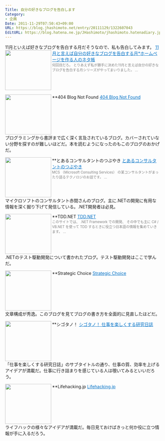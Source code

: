 ```yaml
---
Title: 自分の好きなブログを告白します
Category:
- 企画
Date: 2011-11-29T07:50:43+09:00
URL: https://blog.jhashimoto.net/entry/20111129/1322607043
EditURL: https://blog.hatena.ne.jp/JHashimoto/jhashimoto.hatenadiary.jp/atom/entry/12921228815717257034
---
```


11月といえば好きなブログを告白する月だそうなので、私も告白してみます。
<a href="http://e0166.blog89.fc2.com/blog-entry-962.html" target="_blank"><img class="alignleft" align="left" border="0" src="http://capture.heartrails.com/150x130/shadow?http://e0166.blog89.fc2.com/blog-entry-962.html" alt="" width="150" height="130" /></a><a style="color:#0070C5;" href="http://e0166.blog89.fc2.com/blog-entry-962.html" target="_blank">11月と言えば自分の好きなブログを告白する月*ホームページを作る人のネタ帳</a><a href="http://b.hatena.ne.jp/entry/http://e0166.blog89.fc2.com/blog-entry-962.html" target="_blank"><img border="0" src="http://b.hatena.ne.jp/entry/image/http://e0166.blog89.fc2.com/blog-entry-962.html" alt="" /></a><br><span style="color: #808080;font-size: 80%;">何回目だろ。 とりあえず私が勝手に決めた11月と言えば自分の好きなブログを告白する月シリーズがやってまいりました。 ...</span><br style="clear:both;" />

**404 Blog Not Found
<a href="http://blog.livedoor.jp/dankogai/" target="_blank"><img class="alignleft" align="left" border="0" src="http://capture.heartrails.com/150x130/shadow?http://blog.livedoor.jp/dankogai/" alt="" width="150" height="130" /></a><a style="color:#0070C5;" href="http://blog.livedoor.jp/dankogai/" target="_blank">404 Blog Not Found</a><a href="http://b.hatena.ne.jp/entry/http://blog.livedoor.jp/dankogai/" target="_blank"><img border="0" src="http://b.hatena.ne.jp/entry/image/http://blog.livedoor.jp/dankogai/" alt="" /></a><br style="clear:both;" />
プログラミングから書評まで広く深く言及されているブログ。カバーされていない分野を探すのが難しいほどだ。本を読むようになったのもこのブログのおかげだ。

**とあるコンサルタントのつぶやき
<a href="http://blogs.msdn.com/b/nakama/" target="_blank"><img class="alignleft" align="left" border="0" src="http://capture.heartrails.com/150x130/shadow?http://blogs.msdn.com/b/nakama/" alt="" width="150" height="130" /></a><a style="color:#0070C5;" href="http://blogs.msdn.com/b/nakama/" target="_blank">とあるコンサルタントのつぶやき</a><a href="http://b.hatena.ne.jp/entry/http://blogs.msdn.com/b/nakama/" target="_blank"><img border="0" src="http://b.hatena.ne.jp/entry/image/http://blogs.msdn.com/b/nakama/" alt="" /></a><br><span style="color: #808080;font-size: 80%;">MCS （Microsoft Consulting Services） の某コンサルタントがまったり語るテクノロジのお話です。 ...</span><br style="clear:both;" />
マイクロソフトのコンサルタント赤間さんのブログ。主に.NETの開発に有用な情報を深く掘り下げて発信している。.NET開発者は必見。

**TDD.NET
<a href="http://www.tdd-net.jp/" target="_blank"><img class="alignleft" align="left" border="0" src="http://capture.heartrails.com/150x130/shadow?http://www.tdd-net.jp/" alt="" width="150" height="130" /></a><a style="color:#0070C5;" href="http://www.tdd-net.jp/" target="_blank">TDD.NET</a><a href="http://b.hatena.ne.jp/entry/http://www.tdd-net.jp/" target="_blank"><img border="0" src="http://b.hatena.ne.jp/entry/image/http://www.tdd-net.jp/" alt="" /></a><br><span style="color: #808080;font-size: 80%;">このサイトでは、 .NET Framework での開発、 その中でも主に C# / VB.NET を使って TDD するときに役立つ日本語の情報を集めていきます。  ...</span><br style="clear:both;" />
.NETのテスト駆動開発について書かれたブログ。テスト駆動開発はここで学んだ。

**Strategic Choice
<a href="http://d.hatena.ne.jp/asakichy/" target="_blank"><img class="alignleft" align="left" border="0" src="http://capture.heartrails.com/150x130/shadow?http://d.hatena.ne.jp/asakichy/" alt="" width="150" height="130" /></a><a style="color:#0070C5;" href="http://d.hatena.ne.jp/asakichy/" target="_blank">Strategic Choice</a><a href="http://b.hatena.ne.jp/entry/http://d.hatena.ne.jp/asakichy/" target="_blank"><img border="0" src="http://b.hatena.ne.jp/entry/image/http://d.hatena.ne.jp/asakichy/" alt="" /></a><br style="clear:both;" />
文章構成が秀逸。このブログを見てブログの書き方を全面的に見直したほどだ。

**シゴタノ！
<a href="http://cyblog.jp/modules/weblogs/" target="_blank"><img class="alignleft" align="left" border="0" src="http://capture.heartrails.com/150x130/shadow?http://cyblog.jp/modules/weblogs/" alt="" width="150" height="130" /></a><a style="color:#0070C5;" href="http://cyblog.jp/modules/weblogs/" target="_blank">シゴタノ！&#160;仕事を楽しくする研究日誌</a><a href="http://b.hatena.ne.jp/entry/http://cyblog.jp/modules/weblogs/" target="_blank"><img border="0" src="http://b.hatena.ne.jp/entry/image/http://cyblog.jp/modules/weblogs/" alt="" /></a><br style="clear:both;" />
「仕事を楽しくする研究日誌」のサブタイトルの通り、仕事の質、効率を上げるアイデアが満載だ。仕事に行き詰まりを感じている人は覗いてみるといいだろう。

**Lifehacking.jp
<a href="http://lifehacking.jp/" target="_blank"><img class="alignleft" align="left" border="0" src="http://capture.heartrails.com/150x130/shadow?http://lifehacking.jp/" alt="" width="150" height="130" /></a><a style="color:#0070C5;" href="http://lifehacking.jp/" target="_blank">Lifehacking.jp</a><a href="http://b.hatena.ne.jp/entry/http://lifehacking.jp/" target="_blank"><img border="0" src="http://b.hatena.ne.jp/entry/image/http://lifehacking.jp/" alt="" /></a><br style="clear:both;" />
ライフハックの様々なアイデアが満載だ。毎日見ておけばきっと何か役に立つ情報が手に入るだろう。
